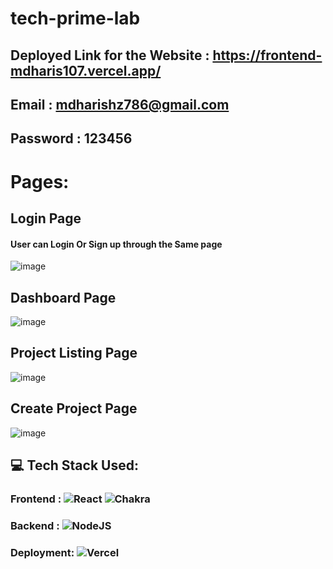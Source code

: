 # tech-prime-lab

## Deployed Link for the Website : https://frontend-mdharis107.vercel.app/

## Email : mdharishz786@gmail.com 
## Password : 123456


# Pages:

## Login Page 
   #### User can Login Or Sign up through the Same page
   ![image](https://github.com/mdharis107/tech-prime-lab/assets/104049398/ef26596e-3271-4f93-b723-e3715a9d8684)

## Dashboard Page
   ![image](https://github.com/mdharis107/tech-prime-lab/assets/104049398/4c80f888-70cf-4313-a2f1-2c974daedd7e)

   
## Project Listing Page
   ![image](https://github.com/mdharis107/tech-prime-lab/assets/104049398/79c5427e-5b20-4561-a851-dbdfba5233c0)

## Create Project Page
   ![image](https://github.com/mdharis107/tech-prime-lab/assets/104049398/b947973c-3680-4fa1-a792-73440abeafe8)




## 💻 Tech Stack Used:
### Frontend : ![React](https://img.shields.io/badge/react-%2320232a.svg?style=flat&logo=react&logoColor=%2361DAFB) ![Chakra](https://img.shields.io/badge/chakra-%234ED1C5.svg?style=flat&logo=chakraui&logoColor=white)
### Backend : ![NodeJS](https://img.shields.io/badge/node.js-6DA55F?style=flat&logo=node.js&logoColor=white)
### Deployment: ![Vercel](https://img.shields.io/badge/vercel-%23000000.svg?style=flat&logo=vercel&logoColor=white)




